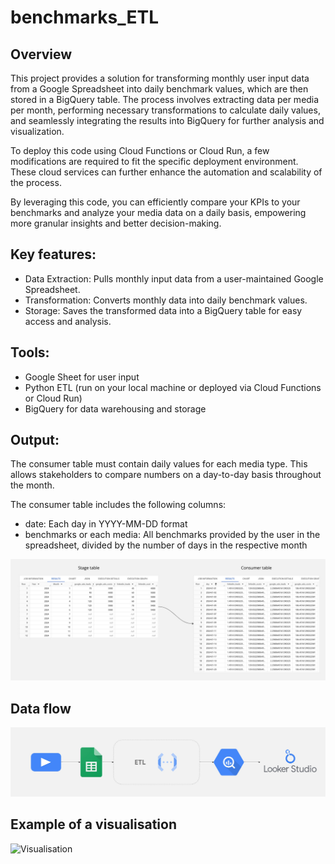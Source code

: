 # benchmarks_ETL

## Overview

This project provides a solution for transforming monthly user input data from a Google Spreadsheet into daily benchmark values, which are then stored in a BigQuery table. The process involves extracting data per media per month, performing necessary transformations to calculate daily values, and seamlessly integrating the results into BigQuery for further analysis and visualization.

To deploy this code using Cloud Functions or Cloud Run, a few modifications are required to fit the specific deployment environment. These cloud services can further enhance the automation and scalability of the process.

By leveraging this code, you can efficiently compare your KPIs to your benchmarks and analyze your media data on a daily basis, empowering more granular insights and better decision-making.

## Key features:

- Data Extraction: Pulls monthly input data from a user-maintained Google Spreadsheet.
- Transformation: Converts monthly data into daily benchmark values.
- Storage: Saves the transformed data into a BigQuery table for easy access and analysis.

## Tools:

- Google Sheet for user input
- Python ETL (run on your local machine or deployed via Cloud Functions or Cloud Run)
- BigQuery for data warehousing and storage

## Output:

The consumer table must contain daily values for each media type. This allows stakeholders to compare numbers on a day-to-day basis throughout the month.

The consumer table includes the following columns:

- date: Each day in YYYY-MM-DD format
- benchmarks or each media: All benchmarks provided by the user in the spreadsheet, divided by the number of days in the respective month

![stage to consumer table](images/stage_to_consumer_table.jpg)

## Data flow

![Data flow](images/flow.jpg)

## Example of a visualisation

![Visualisation](images/benchmarks_paid_channels.jpg)
